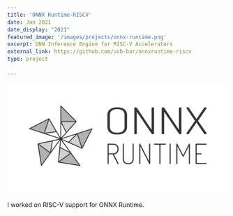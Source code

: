 ```yaml
---
title: 'ONNX Runtime-RISCV'
date: Jan 2021
date_display: "2021"
featured_image: '/images/projects/onnx-runtime.png'
excerpt: DNN Inference Engine for RISC-V Accelerators
external_link: https://github.com/ucb-bar/onnxruntime-riscv
type: project

---
```

![](/images/projects/onnx-runtime.png)


I worked on RISC-V support for ONNX Runtime.